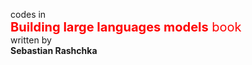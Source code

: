 codes in <br>
<span style="color:red; font-size:20px;"> **Building large languages models** book</span> <br>
written by <br>
**Sebastian Rashchka** 

